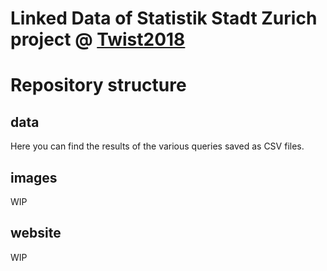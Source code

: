 Linked Data of Statistik Stadt Zurich project @ [Twist2018](https://hack.twist2018.ch/project/1)
================================================================================================

Repository structure
====================

data
----
Here you can find the results of the various queries saved as CSV files.

images
------
WIP

website
-------
WIP

